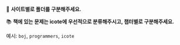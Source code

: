 📂 **사이트별로 폴더를 구분해주세요.**

📚 **책에 있는 문제는 icote에 우선적으로 분류해주시고, 챕터별로 구분해주세요.**

예시: `boj`, `programmers`, `icote`
